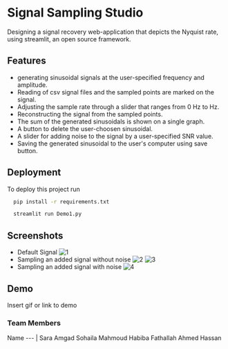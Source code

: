 
# Signal Sampling Studio

Designing a signal recovery web-application that depicts the Nyquist rate, using streamlit, an open source framework.


## Features
- generating sinusoidal signals at the user-specified frequency and amplitude.
- Reading of csv signal files and the sampled points are marked on the signal.
- Adjusting the sample rate through a slider that ranges from 0 Hz to  Hz.
- Reconstructing the signal from the sampled points.
- The sum of the generated sinusoidals is shown on a single graph.
- A button to delete the user-choosen sinusoidal.
- A slider for adding noise to the signal by a user-specified SNR value.
- Saving the generated sinusoidal to the user's computer using save button.

## Deployment

To deploy this project run

```bash
  pip install -r requirements.txt 
```

```bash
  streamlit run Demo1.py
```

## Screenshots

- Default Signal
![1](https://user-images.githubusercontent.com/81927516/198858840-5eca850f-1656-4987-9c28-afc4005ad56c.png)
- Sampling an added signal without noise
![2](https://user-images.githubusercontent.com/81927516/198858843-be6dbc31-e45c-45f1-9872-62a1ef6edda2.png)
![3](https://user-images.githubusercontent.com/81927516/198858846-6f32ec74-6cb7-4075-9c47-5f79d1d884fd.png)
- Sampling an added signal with noise
![4](https://user-images.githubusercontent.com/81927516/198858848-d5fc6a93-cda0-442e-8d7f-bd0d84d0c8f7.png)



## Demo

Insert gif or link to demo

### Team Members

Name
--- |
Sara Amgad 
Sohaila Mahmoud
Habiba Fathallah
Ahmed Hassan 

